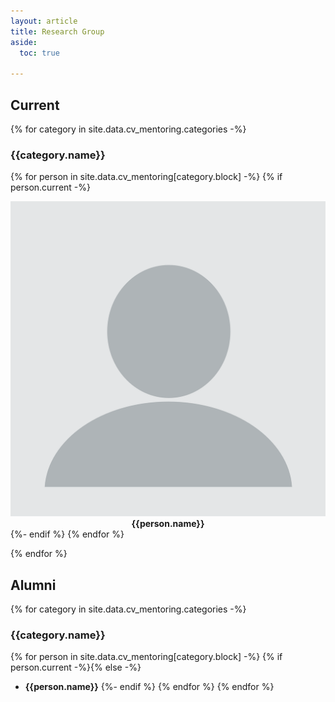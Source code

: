 ```yaml
---
layout: article
title: Research Group
aside:
  toc: true

---
```



## Current


{% for category in site.data.cv_mentoring.categories -%}
### {{category.name}}

<div class="grid-container">
  <div class="grid grid--py-3">

{% for person in site.data.cv_mentoring[category.block] -%}
  {% if person.current -%}
    <div class="cell cell--3">
        <center>
          <img class="image image--sm" src="images/blank_profile.png" title="{{person.name}}"/><br>
              <b>{{person.name}}</b><br>
        </center>
    </div>
  {%- endif %}
{% endfor %}
  </div>
</div>

{% endfor %}


## Alumni

{% for category in site.data.cv_mentoring.categories -%}
### {{category.name}}


{% for person in site.data.cv_mentoring[category.block] -%}
  {% if person.current -%}{% else -%}
  * **{{person.name}}**
  {%- endif %}
{% endfor %}
{% endfor %}





